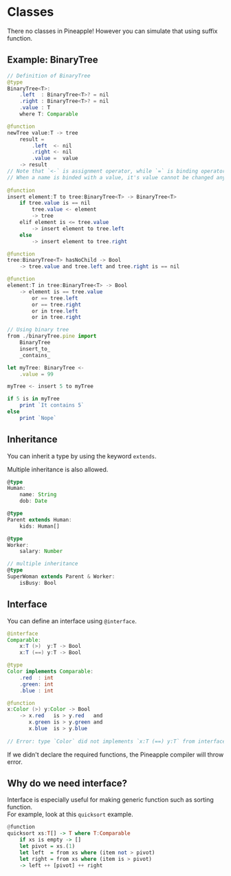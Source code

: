 # Classes
There no classes in Pineapple! However you can simulate that using suffix function.

## Example: BinaryTree
```java
// Definition of BinaryTree
@type 
BinaryTree<T>:
    .left  : BinaryTree<T>? = nil
    .right : BinaryTree<T>? = nil
    .value : T
    where T: Comparable

@function
newTree value:T -> tree
    result =
        .left  <- nil
        .right <- nil
        .value =  value
    -> result
// Note that `<-` is assignment operator, while `=` is binding operator.  
// When a name is binded with a value, it's value cannot be changed anymore
    
@function
insert element:T to tree:BinaryTree<T> -> BinaryTree<T>
    if tree.value is == nil
        tree.value <- element
        -> tree
    elif element is <= tree.value
        -> insert element to tree.left
    else
        -> insert element to tree.right

@function
tree:BinaryTree<T> hasNoChild -> Bool
    -> tree.value and tree.left and tree.right is == nil

@function
element:T in tree:BinaryTree<T> -> Bool
    -> element is == tree.value 
        or == tree.left 
        or == tree.right 
        or in tree.left 
        or in tree.right
```

```ts
// Using binary tree
from ./binaryTree.pine import 
    BinaryTree
    insert_to_
    _contains_

let myTree: BinaryTree <-
    .value = 99

myTree <- insert 5 to myTree

if 5 is in myTree
    print `It contains 5`
else 
    print `Nope`
```

## Inheritance
You can inherit a type by using the keyword `extends`.

Multiple inheritance is also allowed.
```ts
@type 
Human:
    name: String
    dob: Date

@type 
Parent extends Human:
    kids: Human[]

@type
Worker:
    salary: Number

// multiple inheritance
@type
SuperWoman extends Parent & Worker:
    isBusy: Bool

```

## Interface
You can define an interface using `@interface`.  
```java
@interface 
Comparable:
    x:T (>)  y:T -> Bool
    x:T (==) y:T -> Bool

@type
Color implements Comparable:
    .red  : int
    .green: int
    .blue : int

@function
x:Color (>) y:Color -> Bool
    -> x.red   is > y.red   and
       x.green is > y.green and
       x.blue  is > y.blue 
    
// Error: type `Color` did not implements `x:T (==) y:T` from interface `Comparable`
```
If we didn't declare the required functions, the Pineapple compiler will throw error.

## Why do we need interface?
Interface is especially useful for making generic function such as sorting function.  
For example, look at this `quicksort` example.

```hs
@function
quicksort xs:T[] -> T where T:Comparable
    if xs is empty -> []
    let pivot = xs.(1)
    let left  = from xs where (item not > pivot)
    let right = from xs where (item is > pivot)
    -> left ++ [pivot] ++ right

```
